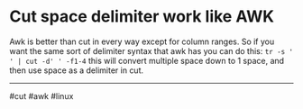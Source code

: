 # Cut space delimiter work like AWK

Awk is better than cut in every way except for column ranges.  So 
if you want the same sort of delimiter syntax that awk has you
can do this:  `tr -s ' ' | cut -d' ' -f1-4`   this will convert multiple
space down to 1 space, and then use space as a delimiter in cut.

---
#cut #awk #linux
